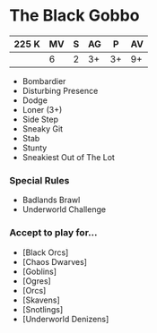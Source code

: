 # The Black Gobbo
| 225 K  | MV | S | AG | P | AV |
| --- | --- | --- | --- | --- | --- |
| | 6 | 2 | 3+ | 3+ | 9+ |

* Bombardier
* Disturbing Presence
* Dodge
* Loner (3+)
* Side Step
* Sneaky Git
* Stab
* Stunty
* Sneakiest Out of The Lot

### Special Rules
* Badlands Brawl
* Underworld Challenge

### Accept to play for...
* [Black Orcs]
* [Chaos Dwarves]
* [Goblins]
* [Ogres]
* [Orcs]
* [Skavens]
* [Snotlings]
* [Underworld Denizens]
